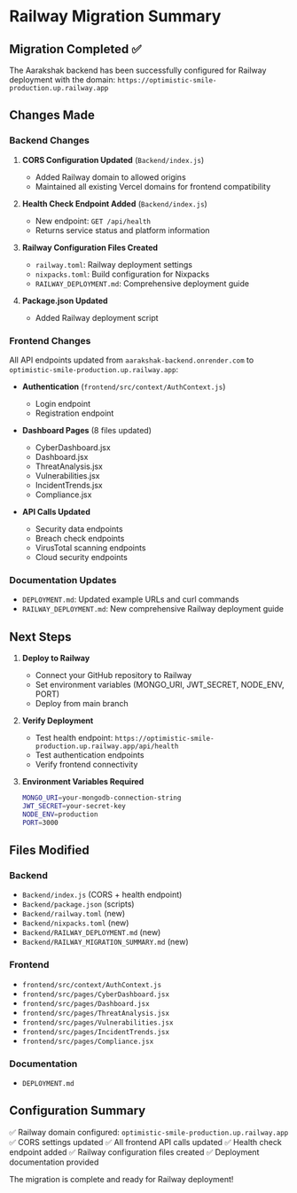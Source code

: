 # Railway Migration Summary

## Migration Completed ✅

The Aarakshak backend has been successfully configured for Railway deployment with the domain: `https://optimistic-smile-production.up.railway.app`

## Changes Made

### Backend Changes
1. **CORS Configuration Updated** (`Backend/index.js`)
   - Added Railway domain to allowed origins
   - Maintained all existing Vercel domains for frontend compatibility

2. **Health Check Endpoint Added** (`Backend/index.js`)
   - New endpoint: `GET /api/health`
   - Returns service status and platform information

3. **Railway Configuration Files Created**
   - `railway.toml`: Railway deployment settings
   - `nixpacks.toml`: Build configuration for Nixpacks
   - `RAILWAY_DEPLOYMENT.md`: Comprehensive deployment guide

4. **Package.json Updated**
   - Added Railway deployment script

### Frontend Changes
All API endpoints updated from `aarakshak-backend.onrender.com` to `optimistic-smile-production.up.railway.app`:

- **Authentication** (`frontend/src/context/AuthContext.js`)
  - Login endpoint
  - Registration endpoint

- **Dashboard Pages** (8 files updated)
  - CyberDashboard.jsx
  - Dashboard.jsx
  - ThreatAnalysis.jsx
  - Vulnerabilities.jsx
  - IncidentTrends.jsx
  - Compliance.jsx

- **API Calls Updated**
  - Security data endpoints
  - Breach check endpoints
  - VirusTotal scanning endpoints
  - Cloud security endpoints

### Documentation Updates
- `DEPLOYMENT.md`: Updated example URLs and curl commands
- `RAILWAY_DEPLOYMENT.md`: New comprehensive Railway deployment guide

## Next Steps

1. **Deploy to Railway**
   - Connect your GitHub repository to Railway
   - Set environment variables (MONGO_URI, JWT_SECRET, NODE_ENV, PORT)
   - Deploy from main branch

2. **Verify Deployment**
   - Test health endpoint: `https://optimistic-smile-production.up.railway.app/api/health`
   - Test authentication endpoints
   - Verify frontend connectivity

3. **Environment Variables Required**
   ```bash
   MONGO_URI=your-mongodb-connection-string
   JWT_SECRET=your-secret-key
   NODE_ENV=production
   PORT=3000
   ```

## Files Modified

### Backend
- `Backend/index.js` (CORS + health endpoint)
- `Backend/package.json` (scripts)
- `Backend/railway.toml` (new)
- `Backend/nixpacks.toml` (new)
- `Backend/RAILWAY_DEPLOYMENT.md` (new)
- `Backend/RAILWAY_MIGRATION_SUMMARY.md` (new)

### Frontend
- `frontend/src/context/AuthContext.js`
- `frontend/src/pages/CyberDashboard.jsx`
- `frontend/src/pages/Dashboard.jsx`
- `frontend/src/pages/ThreatAnalysis.jsx`
- `frontend/src/pages/Vulnerabilities.jsx`
- `frontend/src/pages/IncidentTrends.jsx`
- `frontend/src/pages/Compliance.jsx`

### Documentation
- `DEPLOYMENT.md`

## Configuration Summary

✅ Railway domain configured: `optimistic-smile-production.up.railway.app`
✅ CORS settings updated
✅ All frontend API calls updated
✅ Health check endpoint added
✅ Railway configuration files created
✅ Deployment documentation provided

The migration is complete and ready for Railway deployment!